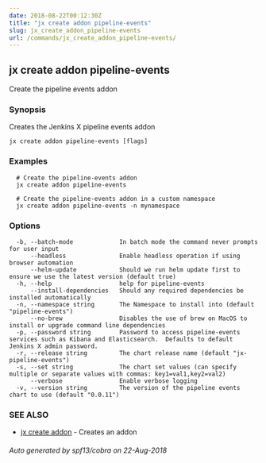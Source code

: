 ```yaml
---
date: 2018-08-22T00:12:30Z
title: "jx create addon pipeline-events"
slug: jx_create_addon_pipeline-events
url: /commands/jx_create_addon_pipeline-events/
---
```

## jx create addon pipeline-events

Create the pipeline events addon

### Synopsis

Creates the Jenkins X pipeline events addon

```
jx create addon pipeline-events [flags]
```

### Examples

```
  # Create the pipeline-events addon
  jx create addon pipeline-events
  
  # Create the pipeline-events addon in a custom namespace
  jx create addon pipeline-events -n mynamespace
```

### Options

```
  -b, --batch-mode             In batch mode the command never prompts for user input
      --headless               Enable headless operation if using browser automation
      --helm-update            Should we run helm update first to ensure we use the latest version (default true)
  -h, --help                   help for pipeline-events
      --install-dependencies   Should any required dependencies be installed automatically
  -n, --namespace string       The Namespace to install into (default "pipeline-events")
      --no-brew                Disables the use of brew on MacOS to install or upgrade command line dependencies
  -p, --password string        Password to access pipeline-events services such as Kibana and Elasticsearch.  Defaults to default Jenkins X admin password.
  -r, --release string         The chart release name (default "jx-pipeline-events")
  -s, --set string             The chart set values (can specify multiple or separate values with commas: key1=val1,key2=val2)
      --verbose                Enable verbose logging
  -v, --version string         The version of the pipeline events chart to use (default "0.0.11")
```

### SEE ALSO

* [jx create addon](/commands/jx_create_addon/)	 - Creates an addon

###### Auto generated by spf13/cobra on 22-Aug-2018

